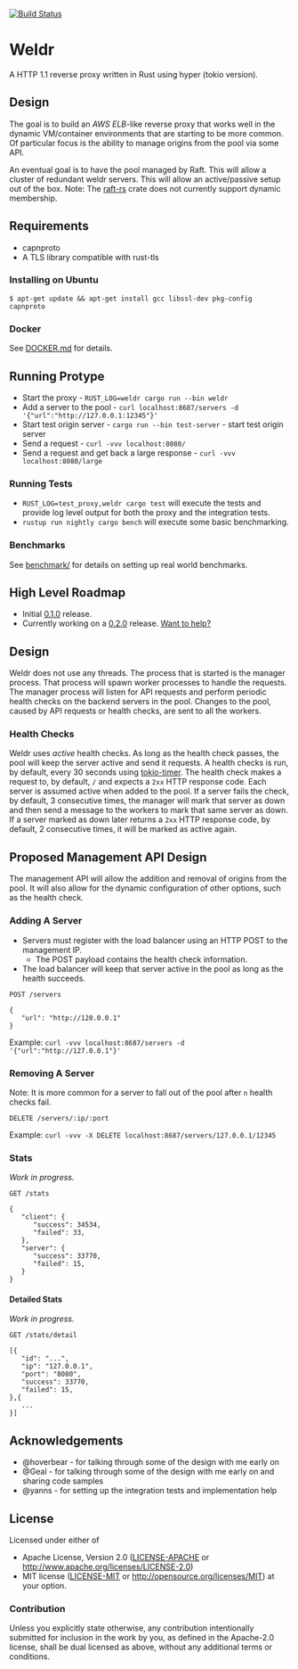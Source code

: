 [![Build Status](https://travis-ci.org/hjr3/weldr.svg?branch=master)](https://travis-ci.org/hjr3/weldr)

# Weldr

A HTTP 1.1 reverse proxy written in Rust using hyper (tokio version).

## Design

The goal is to build an _AWS ELB_-like reverse proxy that works well in the dynamic VM/container environments that are starting to be more common. Of particular focus is the ability to manage origins from the pool via some API.

An eventual goal is to have the pool managed by Raft. This will allow a cluster of redundant weldr servers. This will allow an active/passive setup out of the box. Note: The [raft-rs](https://github.com/hoverbear/raft-rs) crate does not currently support dynamic membership.

## Requirements

   * capnproto
   * A TLS library compatible with rust-tls

### Installing on Ubuntu

```
$ apt-get update && apt-get install gcc libssl-dev pkg-config capnproto
```

### Docker

See [DOCKER.md](./DOCKER.md) for details.

## Running Protype

   * Start the proxy - `RUST_LOG=weldr cargo run --bin weldr`
   * Add a server to the pool - `curl localhost:8687/servers -d '{"url":"http://127.0.0.1:12345"}'`
   * Start test origin server - `cargo run --bin test-server` - start test origin server
   * Send a request - `curl -vvv localhost:8080/`
   * Send a request and get back a large response - `curl -vvv localhost:8080/large`

### Running Tests

   * `RUST_LOG=test_proxy,weldr cargo test` will execute the tests and provide log level output for both the proxy and the integration tests.
   * `rustup run nightly cargo bench` will execute some basic benchmarking.

### Benchmarks

See [benchmark/](./benchmark) for details on setting up real world benchmarks.

## High Level Roadmap

   * Initial [0.1.0](https://github.com/hjr3/weldr/releases/tag/0.1.0) release.
   * Currently working on a [0.2.0](https://github.com/hjr3/weldr/milestone/2) release. [Want to help?](https://github.com/hjr3/weldr/issues?utf8=%E2%9C%93&q=is%3Aopen%20is%3Aissue%20label%3A%22help%20wanted%22%20)

## Design

Weldr does not use any threads. The process that is started is the manager process. That process will spawn worker processes to handle the requests. The manager process will listen for API requests and perform periodic health checks on the backend servers in the pool. Changes to the pool, caused by API requests or health checks, are sent to all the workers.

### Health Checks

Weldr uses _active_ health checks. As long as the health check passes, the pool will keep the server active and send it requests. A health checks is run, by default, every 30 seconds using [tokio-timer](https://crates.io/crates/tokio-timer). The health check makes a request to, by default, `/` and expects a `2xx` HTTP response code. Each server is assumed active when added to the pool. If a server fails the check, by default, 3 consecutive times, the manager will mark that server as down and then send a message to the workers to mark that same server as down. If a server marked as down later returns a `2xx` HTTP response code, by default, 2 consecutive times, it will be marked as active again.

## Proposed Management API Design

The management API will allow the addition and removal of origins from the pool. It will also allow for the dynamic configuration of other options, such as the health check.

### Adding A Server

   * Servers must register with the load balancer using an HTTP POST to the management IP.
      * The POST payload contains the health check information.
   * The load balancer will keep that server active in the pool as long as the health succeeds.

```
POST /servers

{
   "url": "http://120.0.0.1"
}
```

Example: `curl -vvv localhost:8687/servers -d '{"url":"http://127.0.0.1"}'`

### Removing A Server

Note: It is more common for a server to fall out of the pool after `n` health checks fail.

```
DELETE /servers/:ip/:port
```

Example: `curl -vvv -X DELETE localhost:8687/servers/127.0.0.1/12345`

### Stats

_Work in progress._

```
GET /stats
```

```
{
   "client": {
      "success": 34534,
      "failed": 33,
   },
   "server": {
      "success": 33770,
      "failed": 15,
   }
}
```

#### Detailed Stats

_Work in progress._

```
GET /stats/detail
```

```
[{
   "id": "...",
   "ip": "127.0.0.1",
   "port": "8080",
   "success": 33770,
   "failed": 15,
},{
   ...
}]
```

## Acknowledgements

   * @hoverbear - for talking through some of the design with me early on
   * @Geal - for talking through some of the design with me early on and sharing code samples
   * @yanns - for setting up the integration tests and implementation help

## License

Licensed under either of
 * Apache License, Version 2.0 ([LICENSE-APACHE](LICENSE-APACHE) or http://www.apache.org/licenses/LICENSE-2.0)
 * MIT license ([LICENSE-MIT](LICENSE-MIT) or http://opensource.org/licenses/MIT)
at your option.

### Contribution

Unless you explicitly state otherwise, any contribution intentionally submitted
for inclusion in the work by you, as defined in the Apache-2.0 license, shall be dual licensed as above, without any
additional terms or conditions.

